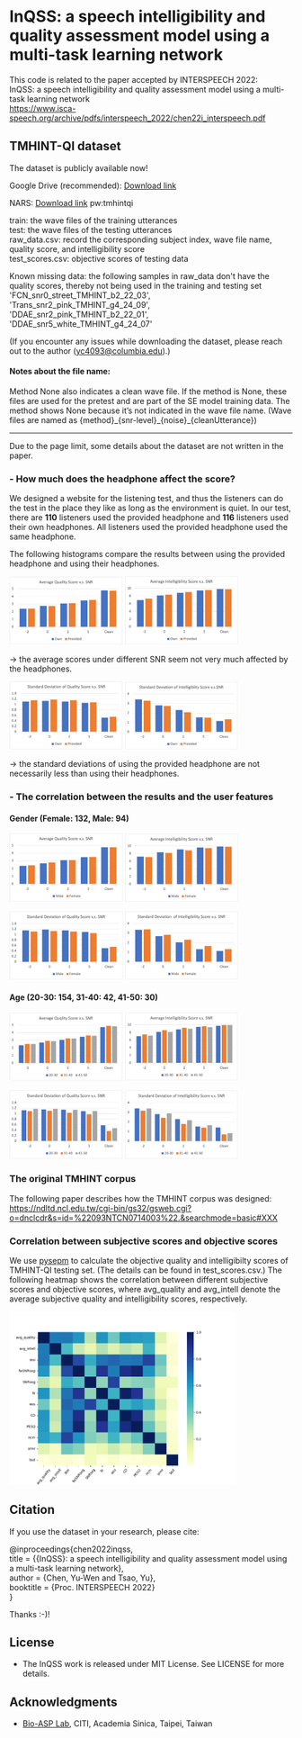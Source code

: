 # InQSS: a speech intelligibility and quality assessment model using a multi-task learning network


This code is related to the paper accepted by INTERSPEECH 2022:    
InQSS: a speech intelligibility and quality assessment model using a multi-task learning network    
https://www.isca-speech.org/archive/pdfs/interspeech_2022/chen22i_interspeech.pdf

## TMHINT-QI dataset

The dataset is publicly available now!  


Google Drive (recommended):
[Download link](https://drive.google.com/file/d/1TMDiz6dnS76hxyeAcCQxeSqqEOH4UDN0/view?usp=sharing)

NARS: [Download link](http://gofile.me/6PGhz/4U6GWaOtY) pw:tmhintqi  

train: the wave files of the training utterances  
test: the wave files of the testing utterances  
raw_data.csv: record the corresponding subject index, wave file name, quality score, and intelligibility score  
test_scores.csv: objective scores of testing data

Known missing data: the following samples in raw_data don't have the quality scores, thereby not being used in the training and testing set    
'FCN_snr0_street_TMHINT_b2_22_03',   
'Trans_snr2_pink_TMHINT_g4_24_09',   
'DDAE_snr2_pink_TMHINT_b2_22_01',   
'DDAE_snr5_white_TMHINT_g4_24_07'   

(If you encounter any issues while downloading the dataset, please reach out to the author (yc4093@columbia.edu).) 
#### Notes about the file name:
Method None also indicates a clean wave file. If the method is None, these files are used for the pretest and are part of the SE model training data. The method shows None because it’s not indicated in the wave file name. (Wave files are named as {method}\_{snr-level}\_{noise}\_{cleanUtterance})

----
Due to the page limit, some details about the dataset are not written in the paper.

### - How much does the headphone affect the score?

We designed a website for the listening test, and thus the listeners can do the test in the place they like as long as the environment is quiet.
In our test, there are **110** listeners used the provided headphone and **116** listeners used their own headphones. All listeners used the provided headphone used the same headphone. 

The following histograms compare the results between using the provided headphone and using their headphones.    

<img src="https://github.com/yuwchen/InQSS/blob/main/plot/headphone_avg_quality_snr.png" 
alt="main"  width=40% height=40% />   <img src="https://github.com/yuwchen/InQSS/blob/main/plot/headphone_avg_intelligibility_snr.png" 
alt="main"  width=40% height=40% /> 

-> the average scores under different SNR seem not very much affected by the headphones. 

<img src="https://github.com/yuwchen/InQSS/blob/main/plot/headphone_std_quality_snr.png" 
alt="main"  width=40% height=40% />   <img src="https://github.com/yuwchen/InQSS/blob/main/plot/headphone_std_intell_snr.png" 
alt="main"  width=40% height=40% /> 

-> the standard deviations of using the provided headphone are not necessarily less than using their headphones.


### - The correlation between the results and the user features

#### Gender (Female: 132, Male: 94)

<img src="https://github.com/yuwchen/InQSS/blob/main/plot/gender_avg_quality_snr.png" 
alt="main"  width=40% height=40% />   <img src="https://github.com/yuwchen/InQSS/blob/main/plot/gender_avg_intell_snr.png" 
alt="main"  width=40% height=40% /> 

<img src="https://github.com/yuwchen/InQSS/blob/main/plot/gender_std_quality_snr.png" 
alt="main"  width=40% height=40% />   <img src="https://github.com/yuwchen/InQSS/blob/main/plot/gender_std_intell_snr.png" 
alt="main"  width=40% height=40% /> 

#### Age (20-30: 154, 31-40: 42, 41-50: 30)

<img src="https://github.com/yuwchen/InQSS/blob/main/plot/age_avg_quality_snr.png" 
alt="main"  width=40% height=40% />   <img src="https://github.com/yuwchen/InQSS/blob/main/plot/age_avg_intell_snr.png" 
alt="main"  width=40% height=40% /> 

<img src="https://github.com/yuwchen/InQSS/blob/main/plot/age_std_quality_snr.png" 
alt="main"  width=40% height=40% />   <img src="https://github.com/yuwchen/InQSS/blob/main/plot/age_std_intell_snr.png" 
alt="main"  width=40% height=40% /> 

### The original TMHINT corpus

The following paper describes how the TMHINT corpus was designed: 
https://ndltd.ncl.edu.tw/cgi-bin/gs32/gsweb.cgi?o=dnclcdr&s=id=%22093NTCN0714003%22.&searchmode=basic#XXX


### Correlation between subjective scores and objective scores

We use [pysepm](https://github.com/schmiph2/pysepm) to calculate the objective quality and intelligibilty scores of TMHINT-QI testing set. (The details can be found in test_scores.csv.) 
The following heatmap shows the correlation between different subjective scores and objective scores, where avg_quality and avg_intell denote the average subjective quality and intelligibility scores, respectively.

<img src="https://github.com/yuwchen/InQSS/blob/main/plot/correlation_scores.png" 
alt="main"  width=80% height=80% /> 


## Citation
If you use the dataset in your research, please cite:  

@inproceedings{chen2022inqss,  
  title     = {{InQSS}: a speech intelligibility and quality assessment model using a multi-task learning network},  
  author    = {Chen, Yu-Wen and Tsao, Yu},  
  booktitle = {Proc. INTERSPEECH 2022}  
}   

Thanks :-)!

## License
* The InQSS work is released under MIT License. See LICENSE for more details.

## Acknowledgments
* [Bio-ASP Lab](https://bio-asplab.citi.sinica.edu.tw), CITI, Academia Sinica, Taipei, Taiwan

